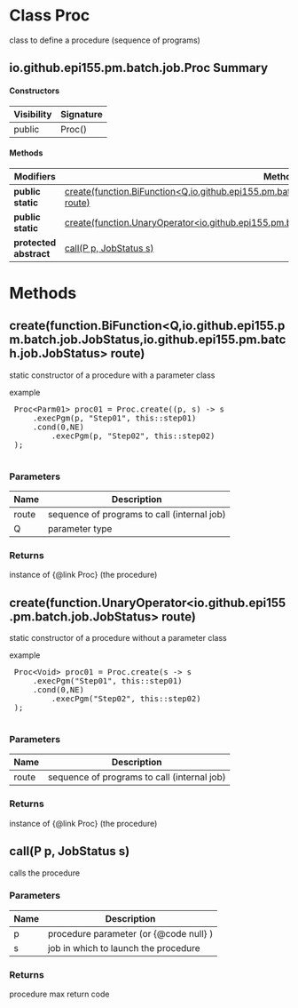 Class Proc
==========
class to define a procedure (sequence of programs)

io.github.epi155.pm.batch.job.Proc Summary
-------
#### Constructors
| Visibility | Signature |
| ---------- | --------- |
| public     | Proc()    |
#### Methods
| Modifiers              | Method signature                                                                                                                                                                                                             | Return type                              |
| ---------------------- | ---------------------------------------------------------------------------------------------------------------------------------------------------------------------------------------------------------------------------- | ---------------------------------------- |
| **public static**      | [create(function.BiFunction<Q,io.github.epi155.pm.batch.job.JobStatus,io.github.epi155.pm.batch.job.JobStatus> route)](#createfunctionbifunctionq-iogithubepi155pmbatchjobjobstatus-iogithubepi155pmbatchjobjobstatus-route) | io.github.epi155.pm.batch.job.Proc<Q>    |
| **public static**      | [create(function.UnaryOperator<io.github.epi155.pm.batch.job.JobStatus> route)](#createfunctionunaryoperatoriogithubepi155pmbatchjobjobstatus-route)                                                                         | io.github.epi155.pm.batch.job.Proc<Void> |
| **protected abstract** | [call(P p, JobStatus s)](#callp-p-jobstatus-s)                                                                                                                                                                               | int                                      |

Methods
=======
create(function.BiFunction<Q,io.github.epi155.pm.batch.job.JobStatus,io.github.epi155.pm.batch.job.JobStatus> route)
--------------------------------------------------------------------------------------------------------------------
static constructor of a procedure with a parameter class
 <p>example
 <pre>
 Proc&lt;Parm01&gt; proc01 = Proc.create((p, s) -> s
     .execPgm(p, "Step01", this::step01)
     .cond(0,NE)
         .execPgm(p, "Step02", this::step02)
 );
 </pre>

### Parameters

| Name  | Description                                 |
| ----- | ------------------------------------------- |
| route | sequence of programs to call (internal job) |
| Q     | parameter type                              |

### Returns

instance of {@link Proc} (the procedure)


create(function.UnaryOperator<io.github.epi155.pm.batch.job.JobStatus> route)
-----------------------------------------------------------------------------
static constructor of a procedure without a parameter class
 <p>example
 <pre>
 Proc&lt;Void&gt; proc01 = Proc.create(s -> s
     .execPgm("Step01", this::step01)
     .cond(0,NE)
         .execPgm("Step02", this::step02)
 );
 </pre>

### Parameters

| Name  | Description                                 |
| ----- | ------------------------------------------- |
| route | sequence of programs to call (internal job) |

### Returns

instance of {@link Proc} (the procedure)


call(P p, JobStatus s)
----------------------
calls the procedure

### Parameters

| Name | Description                             |
| ---- | --------------------------------------- |
| p    | procedure parameter (or  {@code null} ) |
| s    | job in which to launch the procedure    |

### Returns

procedure max return code


